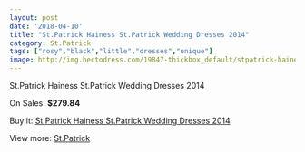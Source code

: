 ```yaml
---
layout: post
date: '2018-04-10'
title: "St.Patrick Hainess St.Patrick Wedding Dresses 2014"
category: St.Patrick
tags: ["rosy","black","little","dresses","unique"]
image: http://img.hectodress.com/19847-thickbox_default/stpatrick-hainess-stpatrick-wedding-dresses-2014.jpg
---
```

St.Patrick Hainess St.Patrick Wedding Dresses 2014

On Sales: **$279.84**
<a href="https://www.hectodress.com/stpatrick/9249-stpatrick-hainess-stpatrick-wedding-dresses-2014.html"><amp-img layout="responsive" width="600" height="600" src="//img.hectodress.com/19847-thickbox_default/stpatrick-hainess-stpatrick-wedding-dresses-2014.jpg" alt="St.Patrick Hainess St.Patrick Wedding Dresses 2014 0" /></a>
<a href="https://www.hectodress.com/stpatrick/9249-stpatrick-hainess-stpatrick-wedding-dresses-2014.html"><amp-img layout="responsive" width="600" height="600" src="//img.hectodress.com/19849-thickbox_default/stpatrick-hainess-stpatrick-wedding-dresses-2014.jpg" alt="St.Patrick Hainess St.Patrick Wedding Dresses 2014 1" /></a>
<a href="https://www.hectodress.com/stpatrick/9249-stpatrick-hainess-stpatrick-wedding-dresses-2014.html"><amp-img layout="responsive" width="600" height="600" src="//img.hectodress.com/19848-thickbox_default/stpatrick-hainess-stpatrick-wedding-dresses-2014.jpg" alt="St.Patrick Hainess St.Patrick Wedding Dresses 2014 2" /></a>

Buy it: [St.Patrick Hainess St.Patrick Wedding Dresses 2014](https://www.hectodress.com/stpatrick/9249-stpatrick-hainess-stpatrick-wedding-dresses-2014.html "St.Patrick Hainess St.Patrick Wedding Dresses 2014")

View more: [St.Patrick](https://www.hectodress.com/153-stpatrick "St.Patrick")
